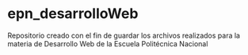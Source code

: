# epn_desarrolloWeb
Repositorio creado con el fin de guardar los archivos realizados para la materia de Desarrollo Web de la Escuela Politécnica Nacional
